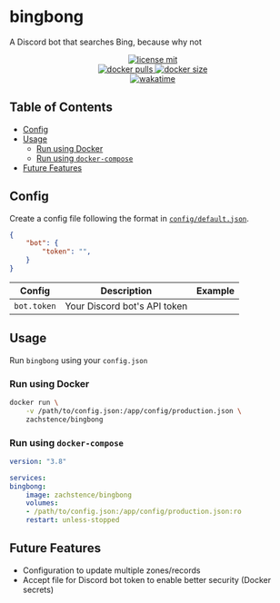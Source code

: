 # bingbong
A Discord bot that searches Bing, because why not

<p align="center">
    <a href="https://github.com/zachstence/bingbong/blob/main/LICENSE">
        <img alt="license mit" src="https://img.shields.io/github/license/zachstence/bingbong?style=for-the-badge" />
    </a>
    <br />
    <a href="https://hub.docker.com/r/zachstence/bingbong">
        <img alt="docker pulls" src="https://img.shields.io/docker/pulls/zachstence/bingbong?style=for-the-badge" />
        <img alt="docker size" src="https://img.shields.io/docker/image-size/zachstence/bingbong?style=for-the-badge" />
    </a>
    <br />
    <a href="#">
        <img alt="wakatime" src="https://wakatime.com/badge/user/2a0a4013-ea89-43b7-99d9-1a215b4c34d0/project/87dcbaee-edcf-4b4e-b741-4eaf949acd68.svg?style=for-the-badge" />
    </a>
</p>

## Table of Contents
- [Config](#config)
- [Usage](#usage)
  - [Run using Docker](#run-using-docker)
  - [Run using `docker-compose`](#run-using-docker-compose)
- [Future Features](#future-features)

## Config
Create a config file following the format in [`config/default.json`](config/default.json).

```json
{
    "bot": {
        "token": "",
    }
}
```

| Config                  | Description                                                  | Example                                                       |
| ----------------------- | ------------------------------------------------------------ | ------------------------------------------------------------- |
| `bot.token`             | Your Discord bot's API token |                               | `OTYxNDQ5NTI3NzYyNjM2ODUw.Yk5Jpg.qJusxStFqRyy5CyYO4eIrmBycck` |

## Usage
Run `bingbong` using your `config.json`

### Run using Docker
```sh
docker run \
    -v /path/to/config.json:/app/config/production.json \
    zachstence/bingbong
```

### Run using `docker-compose`
```yaml
version: "3.8"

services:
bingbong:
    image: zachstence/bingbong
    volumes:
    - /path/to/config.json:/app/config/production.json:ro
    restart: unless-stopped
```

## Future Features
- Configuration to update multiple zones/records
- Accept file for Discord bot token to enable better security (Docker secrets)
